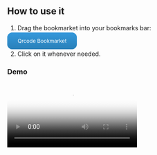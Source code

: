 ## How to use it

1. Drag the bookmarket into your bookmarks bar:
<!-- {% raw %} -->
<span style="font-size: 10px;">
<a style="
  background: #3498db;
  background-image: -webkit-linear-gradient(top, #3498db, #2980b9);
  background-image: -moz-linear-gradient(top, #3498db, #2980b9);
  background-image: -ms-linear-gradient(top, #3498db, #2980b9);
  background-image: -o-linear-gradient(top, #3498db, #2980b9);
  background-image: linear-gradient(to bottom, #3498db, #2980b9);
  -webkit-border-radius: 28;
  -moz-border-radius: 28;
  border-radius: 1em;
  color: #ffffff;
  font-size: 1.2em;
  padding: 1em 2em 1em 2em;
  text-decoration: none;
" href="javascript:; (function() {  var qriousUrl = 'https://cdnjs.cloudflare.com/ajax/libs/qrious/4.0.2/qrious.min.js';  var id = 'qrious-script-id__' + qriousUrl.replace(/[^\w]|\./g, '_');  var $body = document.getElementsByTagName('body')[0];  if (!window.QRious) {      var $qriousScript = document.createElement('script');      $qriousScript.setAttribute('src', qriousUrl);      $qriousScript.setAttribute('id', id);      $qriousScript.addEventListener('load', generate);      $body.appendChild($qriousScript);  } else {    generate();  }  function generate() {    var $canvas = document.createElement('canvas');    $canvas.addEventListener('click', function() {      $canvas.parentNode.removeChild($canvas);    });    $canvas.setAttribute('title', 'Click to close');    $canvas.setAttribute('style', [      'position: fixed;',      'right: 2vw;',      'top: 2vh;',      'height: 500px;',      'width: 500px;',      'box-shadow: -9px 15px 6px 3px rgba(0, 0, 0, 0.51);',      'z-index: 9999999;',      'padding: 1vw;',      'background: #2c62b8;',      'border-radius: 1rem;',      'cursor: pointer;'    ].join(''));    new QRious({      element: $canvas,      value: window.location.href,      size: 500,    });    $body.appendChild($canvas);  }})();;">Qrcode Bookmarket</a>
</span>
<!-- {% endraw %}) -->

2. Click on it whenever needed.

### Demo

<!-- {% raw %} -->
<video controls
    src="demo.mp4"
    poster="demo-poster.jpg"
    width="300">
Sorry, your browser doesn't support embedded videos,
but don't worry, you can <a href="demo.mp4">download it</a>
and watch it with your favorite video player!
</video>
<!-- {% endraw %}) -->
